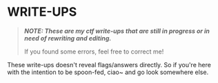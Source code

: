 # WRITE-UPS #

> ***NOTE: These are my ctf write-ups that are still in progress or in need of rewriting and editing.***
> 
> If you found some errors, feel free to correct me!

These write-ups doesn't reveal flags/answers directly.
So if you're here with the intention to be spoon-fed, ciao~ and go look somewhere else.
